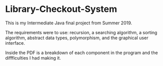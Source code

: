 # Library-Checkout-System
This is my Intermediate Java final project from Summer 2019.

The requirements were to use: recursion, a searching algorithm, a sorting algorithm, abstract data types, polymorphism, and the graphical user interface.

Inside the PDF is a breakdown of each component in the program and the diffficulties I had making it.
